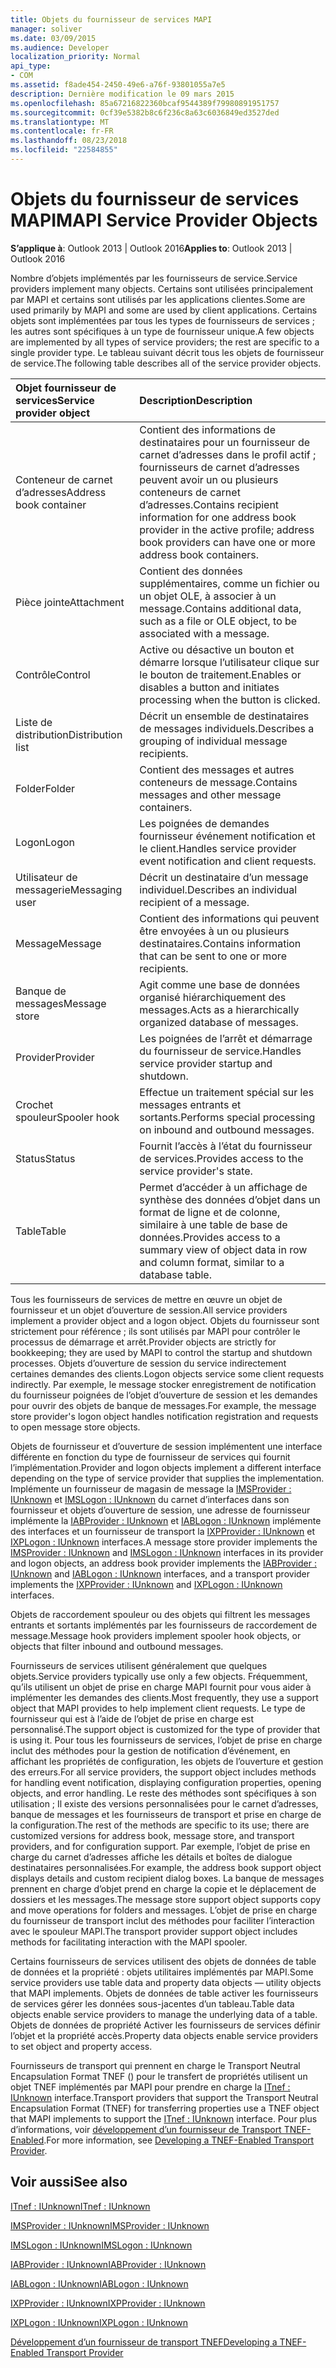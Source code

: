```yaml
---
title: Objets du fournisseur de services MAPI
manager: soliver
ms.date: 03/09/2015
ms.audience: Developer
localization_priority: Normal
api_type:
- COM
ms.assetid: f8ade454-2450-49e6-a76f-93801055a7e5
description: Dernière modification le 09 mars 2015
ms.openlocfilehash: 85a67216822360bcaf9544389f79980891951757
ms.sourcegitcommit: 0cf39e5382b8c6f236c8a63c6036849ed3527ded
ms.translationtype: MT
ms.contentlocale: fr-FR
ms.lasthandoff: 08/23/2018
ms.locfileid: "22584855"
---
```

# <a name="mapi-service-provider-objects"></a><span data-ttu-id="325c2-103">Objets du fournisseur de services MAPI</span><span class="sxs-lookup"><span data-stu-id="325c2-103">MAPI Service Provider Objects</span></span>

  
  
<span data-ttu-id="325c2-104">**S’applique à**: Outlook 2013 | Outlook 2016</span><span class="sxs-lookup"><span data-stu-id="325c2-104">**Applies to**: Outlook 2013 | Outlook 2016</span></span> 
  
<span data-ttu-id="325c2-105">Nombre d’objets implémentés par les fournisseurs de service.</span><span class="sxs-lookup"><span data-stu-id="325c2-105">Service providers implement many objects.</span></span> <span data-ttu-id="325c2-106">Certains sont utilisées principalement par MAPI et certains sont utilisés par les applications clientes.</span><span class="sxs-lookup"><span data-stu-id="325c2-106">Some are used primarily by MAPI and some are used by client applications.</span></span> <span data-ttu-id="325c2-107">Certains objets sont implémentées par tous les types de fournisseurs de services ; les autres sont spécifiques à un type de fournisseur unique.</span><span class="sxs-lookup"><span data-stu-id="325c2-107">A few objects are implemented by all types of service providers; the rest are specific to a single provider type.</span></span> <span data-ttu-id="325c2-108">Le tableau suivant décrit tous les objets de fournisseur de service.</span><span class="sxs-lookup"><span data-stu-id="325c2-108">The following table describes all of the service provider objects.</span></span>
  
|<span data-ttu-id="325c2-109">**Objet fournisseur de services**</span><span class="sxs-lookup"><span data-stu-id="325c2-109">**Service provider object**</span></span>|<span data-ttu-id="325c2-110">**Description**</span><span class="sxs-lookup"><span data-stu-id="325c2-110">**Description**</span></span>|
|:-----|:-----|
|<span data-ttu-id="325c2-111">Conteneur de carnet d’adresses</span><span class="sxs-lookup"><span data-stu-id="325c2-111">Address book container</span></span>  <br/> |<span data-ttu-id="325c2-112">Contient des informations de destinataires pour un fournisseur de carnet d’adresses dans le profil actif ; fournisseurs de carnet d’adresses peuvent avoir un ou plusieurs conteneurs de carnet d’adresses.</span><span class="sxs-lookup"><span data-stu-id="325c2-112">Contains recipient information for one address book provider in the active profile; address book providers can have one or more address book containers.</span></span>  <br/> |
|<span data-ttu-id="325c2-113">Pièce jointe</span><span class="sxs-lookup"><span data-stu-id="325c2-113">Attachment</span></span>  <br/> |<span data-ttu-id="325c2-114">Contient des données supplémentaires, comme un fichier ou un objet OLE, à associer à un message.</span><span class="sxs-lookup"><span data-stu-id="325c2-114">Contains additional data, such as a file or OLE object, to be associated with a message.</span></span>  <br/> |
|<span data-ttu-id="325c2-115">Contrôle</span><span class="sxs-lookup"><span data-stu-id="325c2-115">Control</span></span>  <br/> |<span data-ttu-id="325c2-116">Active ou désactive un bouton et démarre lorsque l’utilisateur clique sur le bouton de traitement.</span><span class="sxs-lookup"><span data-stu-id="325c2-116">Enables or disables a button and initiates processing when the button is clicked.</span></span>  <br/> |
|<span data-ttu-id="325c2-117">Liste de distribution</span><span class="sxs-lookup"><span data-stu-id="325c2-117">Distribution list</span></span>  <br/> |<span data-ttu-id="325c2-118">Décrit un ensemble de destinataires de messages individuels.</span><span class="sxs-lookup"><span data-stu-id="325c2-118">Describes a grouping of individual message recipients.</span></span>  <br/> |
|<span data-ttu-id="325c2-119">Folder</span><span class="sxs-lookup"><span data-stu-id="325c2-119">Folder</span></span>  <br/> |<span data-ttu-id="325c2-120">Contient des messages et autres conteneurs de message.</span><span class="sxs-lookup"><span data-stu-id="325c2-120">Contains messages and other message containers.</span></span>  <br/> |
|<span data-ttu-id="325c2-121">Logon</span><span class="sxs-lookup"><span data-stu-id="325c2-121">Logon</span></span>  <br/> |<span data-ttu-id="325c2-122">Les poignées de demandes fournisseur événement notification et le client.</span><span class="sxs-lookup"><span data-stu-id="325c2-122">Handles service provider event notification and client requests.</span></span>  <br/> |
|<span data-ttu-id="325c2-123">Utilisateur de messagerie</span><span class="sxs-lookup"><span data-stu-id="325c2-123">Messaging user</span></span>  <br/> |<span data-ttu-id="325c2-124">Décrit un destinataire d’un message individuel.</span><span class="sxs-lookup"><span data-stu-id="325c2-124">Describes an individual recipient of a message.</span></span>  <br/> |
|<span data-ttu-id="325c2-125">Message</span><span class="sxs-lookup"><span data-stu-id="325c2-125">Message</span></span>  <br/> |<span data-ttu-id="325c2-126">Contient des informations qui peuvent être envoyées à un ou plusieurs destinataires.</span><span class="sxs-lookup"><span data-stu-id="325c2-126">Contains information that can be sent to one or more recipients.</span></span>  <br/> |
|<span data-ttu-id="325c2-127">Banque de messages</span><span class="sxs-lookup"><span data-stu-id="325c2-127">Message store</span></span>  <br/> |<span data-ttu-id="325c2-128">Agit comme une base de données organisé hiérarchiquement des messages.</span><span class="sxs-lookup"><span data-stu-id="325c2-128">Acts as a hierarchically organized database of messages.</span></span>  <br/> |
|<span data-ttu-id="325c2-129">Provider</span><span class="sxs-lookup"><span data-stu-id="325c2-129">Provider</span></span>  <br/> |<span data-ttu-id="325c2-130">Les poignées de l’arrêt et démarrage du fournisseur de service.</span><span class="sxs-lookup"><span data-stu-id="325c2-130">Handles service provider startup and shutdown.</span></span>  <br/> |
|<span data-ttu-id="325c2-131">Crochet spouleur</span><span class="sxs-lookup"><span data-stu-id="325c2-131">Spooler hook</span></span>  <br/> |<span data-ttu-id="325c2-132">Effectue un traitement spécial sur les messages entrants et sortants.</span><span class="sxs-lookup"><span data-stu-id="325c2-132">Performs special processing on inbound and outbound messages.</span></span>  <br/> |
|<span data-ttu-id="325c2-133">Status</span><span class="sxs-lookup"><span data-stu-id="325c2-133">Status</span></span>  <br/> |<span data-ttu-id="325c2-134">Fournit l’accès à l’état du fournisseur de services.</span><span class="sxs-lookup"><span data-stu-id="325c2-134">Provides access to the service provider's state.</span></span>  <br/> |
|<span data-ttu-id="325c2-135">Table</span><span class="sxs-lookup"><span data-stu-id="325c2-135">Table</span></span>  <br/> |<span data-ttu-id="325c2-136">Permet d’accéder à un affichage de synthèse des données d’objet dans un format de ligne et de colonne, similaire à une table de base de données.</span><span class="sxs-lookup"><span data-stu-id="325c2-136">Provides access to a summary view of object data in row and column format, similar to a database table.</span></span>  <br/> |
   
<span data-ttu-id="325c2-137">Tous les fournisseurs de services de mettre en œuvre un objet de fournisseur et un objet d’ouverture de session.</span><span class="sxs-lookup"><span data-stu-id="325c2-137">All service providers implement a provider object and a logon object.</span></span> <span data-ttu-id="325c2-138">Objets du fournisseur sont strictement pour référence ; ils sont utilisés par MAPI pour contrôler le processus de démarrage et arrêt.</span><span class="sxs-lookup"><span data-stu-id="325c2-138">Provider objects are strictly for bookkeeping; they are used by MAPI to control the startup and shutdown processes.</span></span> <span data-ttu-id="325c2-139">Objets d’ouverture de session du service indirectement certaines demandes des clients.</span><span class="sxs-lookup"><span data-stu-id="325c2-139">Logon objects service some client requests indirectly.</span></span> <span data-ttu-id="325c2-140">Par exemple, le message stocker enregistrement de notification du fournisseur poignées de l’objet d’ouverture de session et les demandes pour ouvrir des objets de banque de messages.</span><span class="sxs-lookup"><span data-stu-id="325c2-140">For example, the message store provider's logon object handles notification registration and requests to open message store objects.</span></span> 
  
<span data-ttu-id="325c2-141">Objets de fournisseur et d’ouverture de session implémentent une interface différente en fonction du type de fournisseur de services qui fournit l’implémentation.</span><span class="sxs-lookup"><span data-stu-id="325c2-141">Provider and logon objects implement a different interface depending on the type of service provider that supplies the implementation.</span></span> <span data-ttu-id="325c2-142">Implémente un fournisseur de magasin de message la [IMSProvider : IUnknown](imsprovideriunknown.md) et [IMSLogon : IUnknown](imslogoniunknown.md) du carnet d’interfaces dans son fournisseur et objets d’ouverture de session, une adresse de fournisseur implémente la [IABProvider : IUnknown](iabprovideriunknown.md) et [IABLogon : IUnknown](iablogoniunknown.md) implémente des interfaces et un fournisseur de transport la [IXPProvider : IUnknown](ixpprovideriunknown.md) et [IXPLogon : IUnknown](ixplogoniunknown.md) interfaces.</span><span class="sxs-lookup"><span data-stu-id="325c2-142">A message store provider implements the [IMSProvider : IUnknown](imsprovideriunknown.md) and [IMSLogon : IUnknown](imslogoniunknown.md) interfaces in its provider and logon objects, an address book provider implements the [IABProvider : IUnknown](iabprovideriunknown.md) and [IABLogon : IUnknown](iablogoniunknown.md) interfaces, and a transport provider implements the [IXPProvider : IUnknown](ixpprovideriunknown.md) and [IXPLogon : IUnknown](ixplogoniunknown.md) interfaces.</span></span> 
  
<span data-ttu-id="325c2-143">Objets de raccordement spouleur ou des objets qui filtrent les messages entrants et sortants implémentés par les fournisseurs de raccordement de message.</span><span class="sxs-lookup"><span data-stu-id="325c2-143">Message hook providers implement spooler hook objects, or objects that filter inbound and outbound messages.</span></span>
  
<span data-ttu-id="325c2-144">Fournisseurs de services utilisent généralement que quelques objets.</span><span class="sxs-lookup"><span data-stu-id="325c2-144">Service providers typically use only a few objects.</span></span> <span data-ttu-id="325c2-145">Fréquemment, qu’ils utilisent un objet de prise en charge MAPI fournit pour vous aider à implémenter les demandes des clients.</span><span class="sxs-lookup"><span data-stu-id="325c2-145">Most frequently, they use a support object that MAPI provides to help implement client requests.</span></span> <span data-ttu-id="325c2-146">Le type de fournisseur qui est à l’aide de l’objet de prise en charge est personnalisé.</span><span class="sxs-lookup"><span data-stu-id="325c2-146">The support object is customized for the type of provider that is using it.</span></span> <span data-ttu-id="325c2-147">Pour tous les fournisseurs de services, l’objet de prise en charge inclut des méthodes pour la gestion de notification d’événement, en affichant les propriétés de configuration, les objets de l’ouverture et gestion des erreurs.</span><span class="sxs-lookup"><span data-stu-id="325c2-147">For all service providers, the support object includes methods for handling event notification, displaying configuration properties, opening objects, and error handling.</span></span> <span data-ttu-id="325c2-148">Le reste des méthodes sont spécifiques à son utilisation ; Il existe des versions personnalisées pour le carnet d’adresses, banque de messages et les fournisseurs de transport et prise en charge de la configuration.</span><span class="sxs-lookup"><span data-stu-id="325c2-148">The rest of the methods are specific to its use; there are customized versions for address book, message store, and transport providers, and for configuration support.</span></span> <span data-ttu-id="325c2-149">Par exemple, l’objet de prise en charge du carnet d’adresses affiche les détails et boîtes de dialogue destinataires personnalisées.</span><span class="sxs-lookup"><span data-stu-id="325c2-149">For example, the address book support object displays details and custom recipient dialog boxes.</span></span> <span data-ttu-id="325c2-150">La banque de messages prennent en charge d’objet prend en charge la copie et le déplacement de dossiers et les messages.</span><span class="sxs-lookup"><span data-stu-id="325c2-150">The message store support object supports copy and move operations for folders and messages.</span></span> <span data-ttu-id="325c2-151">L’objet de prise en charge du fournisseur de transport inclut des méthodes pour faciliter l’interaction avec le spouleur MAPI.</span><span class="sxs-lookup"><span data-stu-id="325c2-151">The transport provider support object includes methods for facilitating interaction with the MAPI spooler.</span></span> 
  
<span data-ttu-id="325c2-152">Certains fournisseurs de services utilisent des objets de données de table de données et la propriété : objets utilitaires implémentés par MAPI.</span><span class="sxs-lookup"><span data-stu-id="325c2-152">Some service providers use table data and property data objects — utility objects that MAPI implements.</span></span> <span data-ttu-id="325c2-153">Objets de données de table activer les fournisseurs de services gérer les données sous-jacentes d’un tableau.</span><span class="sxs-lookup"><span data-stu-id="325c2-153">Table data objects enable service providers to manage the underlying data of a table.</span></span> <span data-ttu-id="325c2-154">Objets de données de propriété Activer les fournisseurs de services définir l’objet et la propriété accès.</span><span class="sxs-lookup"><span data-stu-id="325c2-154">Property data objects enable service providers to set object and property access.</span></span> 
  
<span data-ttu-id="325c2-155">Fournisseurs de transport qui prennent en charge le Transport Neutral Encapsulation Format TNEF () pour le transfert de propriétés utilisent un objet TNEF implémentés par MAPI pour prendre en charge la [ITnef : IUnknown](itnefiunknown.md) interface.</span><span class="sxs-lookup"><span data-stu-id="325c2-155">Transport providers that support the Transport Neutral Encapsulation Format (TNEF) for transferring properties use a TNEF object that MAPI implements to support the [ITnef : IUnknown](itnefiunknown.md) interface.</span></span> <span data-ttu-id="325c2-156">Pour plus d’informations, voir [développement d’un fournisseur de Transport TNEF-Enabled](developing-a-tnef-enabled-transport-provider.md).</span><span class="sxs-lookup"><span data-stu-id="325c2-156">For more information, see [Developing a TNEF-Enabled Transport Provider](developing-a-tnef-enabled-transport-provider.md).</span></span> 
  
## <a name="see-also"></a><span data-ttu-id="325c2-157">Voir aussi</span><span class="sxs-lookup"><span data-stu-id="325c2-157">See also</span></span>



[<span data-ttu-id="325c2-158">ITnef : IUnknown</span><span class="sxs-lookup"><span data-stu-id="325c2-158">ITnef : IUnknown</span></span>](itnefiunknown.md)
  
[<span data-ttu-id="325c2-159">IMSProvider : IUnknown</span><span class="sxs-lookup"><span data-stu-id="325c2-159">IMSProvider : IUnknown</span></span>](imsprovideriunknown.md)
  
[<span data-ttu-id="325c2-160">IMSLogon : IUnknown</span><span class="sxs-lookup"><span data-stu-id="325c2-160">IMSLogon : IUnknown</span></span>](imslogoniunknown.md)
  
[<span data-ttu-id="325c2-161">IABProvider : IUnknown</span><span class="sxs-lookup"><span data-stu-id="325c2-161">IABProvider : IUnknown</span></span>](iabprovideriunknown.md)
  
[<span data-ttu-id="325c2-162">IABLogon : IUnknown</span><span class="sxs-lookup"><span data-stu-id="325c2-162">IABLogon : IUnknown</span></span>](iablogoniunknown.md)
  
[<span data-ttu-id="325c2-163">IXPProvider : IUnknown</span><span class="sxs-lookup"><span data-stu-id="325c2-163">IXPProvider : IUnknown</span></span>](ixpprovideriunknown.md)
  
[<span data-ttu-id="325c2-164">IXPLogon : IUnknown</span><span class="sxs-lookup"><span data-stu-id="325c2-164">IXPLogon : IUnknown</span></span>](ixplogoniunknown.md)


[<span data-ttu-id="325c2-165">Développement d’un fournisseur de transport TNEF</span><span class="sxs-lookup"><span data-stu-id="325c2-165">Developing a TNEF-Enabled Transport Provider</span></span>](developing-a-tnef-enabled-transport-provider.md)

